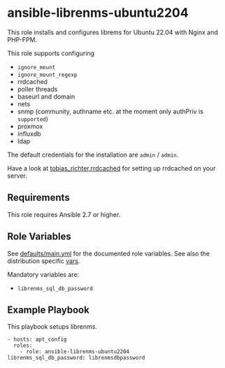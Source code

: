 # ansible-librenms-ubuntu2204

This role installs and configures librems for Ubuntu 22.04 with Nginx and PHP-FPM.

This role supports configuring
* `ignore_mount`
* `ignore_mount_regexp`
* rrdcached
* poller threads
* baseurl and domain
* nets
* snmp (community, authname etc. at the moment only authPriv is
  `supported`)
* proxmox
* influxdb
* ldap

The default credentials for the installation are `admin` / `admin`.

Have a look at
[tobias_richter.rrdcached](https://galaxy.ansible.com/tobias_richter/rrdcached)
for setting up rrdcached on your server.

## Requirements

This role requires Ansible 2.7 or higher.

## Role Variables

See [defaults/main.yml](defaults/main.yml) for the documented role variables.
See also the distribution specific [vars](vars).

Mandatory variables are:
* `librenms_sql_db_password`

## Example Playbook

This playbook setups librenms.

    - hosts: apt_config
	  roles:
	    - role: ansible-librenms-ubuntu2204
    librenms_sql_db_password: librenmsdbpassword 
